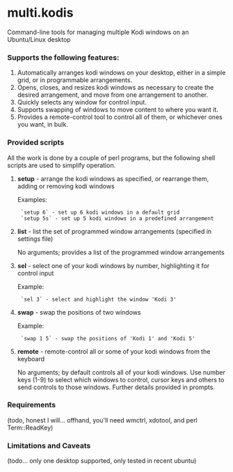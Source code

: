 # multi.kodis
Command-line tools for managing multiple Kodi windows on an Ubuntu/Linux desktop

### Supports the following features:

1. Automatically arranges kodi windows on your desktop, either in a simple grid, or in programmable arrangements.
2. Opens, closes, and resizes kodi windows as necessary to create the desired arrangement, and move from one arrangement to another.
3. Quickly selects any window for control input.
4. Supports swapping of windows to move content to where you want it.
5. Provides a remote-control tool to control all of them, or whichever ones you want, in bulk.

### Provided scripts

All the work is done by a couple of perl programs, but the following shell scripts are used to simplify operation.

1. **setup** - arrange the kodi windows as specified, or rearrange them, adding or removing kodi windows

	Examples:
	
		`setup 6` - set up 6 kodi windows in a default grid
		`setup 5s` - set up 5 kodi windows in a predefined arrangement

2. **list** - list the set of programmed window arrangements (specified in settings file)

	No arguments; provides a list of the programmed window arrangements

3. **sel** - select one of your kodi windows by number, highlighting it for control input

	Example:
	
		`sel 3` - select and highlight the window 'Kodi 3'

4. **swap** - swap the positions of two windows

	Example:
	
		`swap 1 5` - swap the positions of 'Kodi 1' and 'Kodi 5'

5. **remote** - remote-control all or some of your kodi windows from the keyboard

	No arguments; by default controls all of your kodi windows. Use number keys (1-9) to select which windows to control, cursor keys and others to send controls to those windows. Further details provided in prompts.

### Requirements

(todo, honest I will... offhand, you'll need wmctrl, xdotool, and perl Term::ReadKey)

### Limitations and Caveats

(todo... only one desktop supported, only tested in recent ubuntu)

